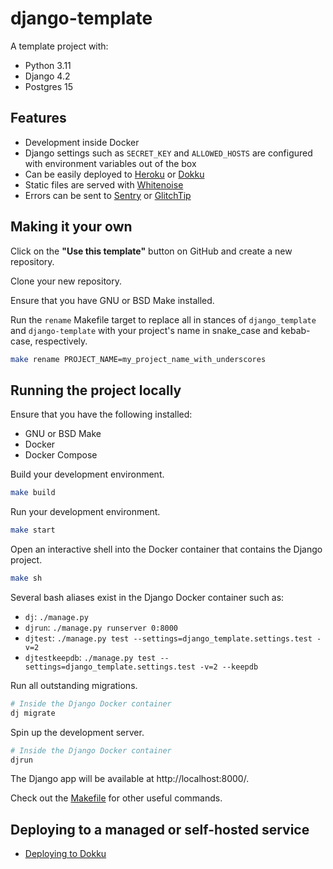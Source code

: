 # django-template

A template project with:

- Python 3.11
- Django 4.2
- Postgres 15

## Features

- Development inside Docker
- Django settings such as `SECRET_KEY` and `ALLOWED_HOSTS` are configured with environment variables out of the box
- Can be easily deployed to [Heroku][heroku] or [Dokku][dokku]
- Static files are served with [Whitenoise][whitenoise]
- Errors can be sent to [Sentry][sentry] or [GlitchTip][glitchtip]

[heroku]: https://heroku.com
[dokku]: https://dokku.com/
[whitenoise]: http://whitenoise.evans.io/en/stable/
[sentry]: https://sentry.io/
[glitchtip]: https://glitchtip.com/

## Making it your own

Click on the **"Use this template"** button on GitHub and create a new repository.

Clone your new repository.

Ensure that you have GNU or BSD Make installed. 

Run the `rename` Makefile target to replace all in stances of `django_template` and `django-template` with your project's name in snake_case and kebab-case, respectively.

```bash
make rename PROJECT_NAME=my_project_name_with_underscores
```

## Running the project locally

Ensure that you have the following installed:

- GNU or BSD Make
- Docker
- Docker Compose

Build your development environment.

```bash
make build
```

Run your development environment.

```bash
make start
```

Open an interactive shell into the Docker container that contains the Django project.

```bash
make sh
```

Several bash aliases exist in the Django Docker container such as:

- `dj`: `./manage.py`
- `djrun`: `./manage.py runserver 0:8000`
- `djtest`: `./manage.py test --settings=django_template.settings.test -v=2`
- `djtestkeepdb`: `./manage.py test --settings=django_template.settings.test -v=2 --keepdb`

Run all outstanding migrations.

```bash
# Inside the Django Docker container
dj migrate
```

Spin up the development server.

```bash
# Inside the Django Docker container
djrun
```

The Django app will be available at http://localhost:8000/.

Check out the [Makefile](Makefile) for other useful commands.

## Deploying to a managed or self-hosted service

- [Deploying to Dokku](docs/deploying_to_dokku.md)
